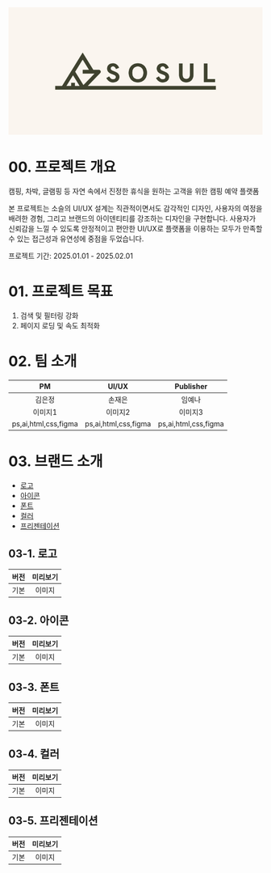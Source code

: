 ![소슬카카오](https://github.com/lim-yena/item_team_sosul/blob/main/img/image/sosul_kakao.jpg)

# 00. 프로젝트 개요
캠핑, 차박, 글램핑 등 자연 속에서 진정한 휴식을 원하는 고객을 위한 캠핑 예약 플랫폼

본 프로젝트는 소슬의 UI/UX 설계는 직관적이면서도 감각적인 디자인, 사용자의 여정을 배려한 경험, 그리고 브랜드의 아이덴티티를 강조하는 디자인을 구현합니다. 사용자가 신뢰감을 느낄 수 있도록 안정적이고 편안한 UI/UX로 플랫폼을 이용하는 모두가 만족할 수 있는 접근성과 유연성에 중점을 두었습니다.

프로젝트 기간: 2025.01.01 - 2025.02.01



# 01. 프로젝트 목표
1. 검색 및 필터링 강화
2. 페이지 로딩 및 속도 최적화



# 02. 팀 소개

| PM | UI/UX | Publisher | 
|:-----:|:-----:|:-----:|
| 김은정 | 손재은 | 임예나 |
| 이미지1 | 이미지2 | 이미지3 |
| ps,ai,html,css,figma | ps,ai,html,css,figma | ps,ai,html,css,figma |


# 03. 브랜드 소개
- [로고](#03-1-로고)
- [아이콘](#03-2-아이콘)
- [폰트](#03-3-폰트)
- [컬러](#03-4-컬러)
- [프리젠테이션](#03-5-프리젠테이션)

## 03-1. 로고
| 버전 | 미리보기 |
|:-----:|:-----:|
| 기본  | 이미지 |

## 03-2. 아이콘
| 버전 | 미리보기 |
|:-----:|:-----:|
| 기본  | 이미지 |

## 03-3. 폰트
| 버전 | 미리보기 |
|:-----:|:-----:|
| 기본  | 이미지 |

## 03-4. 컬러
| 버전 | 미리보기 |
|:-----:|:-----:|
| 기본  | 이미지 |

## 03-5. 프리젠테이션
| 버전 | 미리보기 |
|:-----:|:-----:|
| 기본  | 이미지 |
